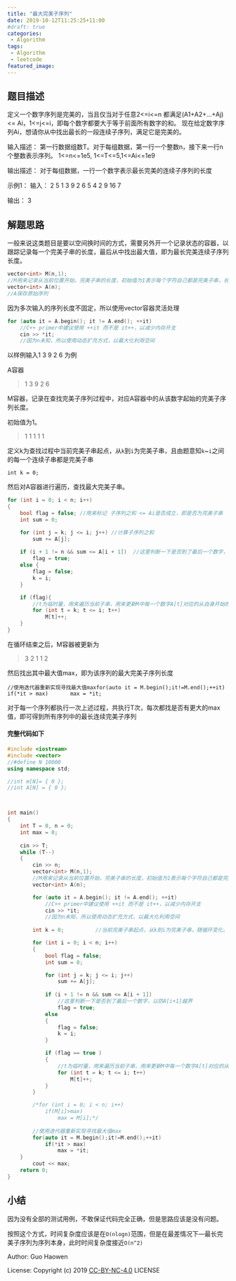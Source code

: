 ```yaml
---
title: "最大完美子序列"
date: 2019-10-12T11:25:25+11:00
#draft: true
categories:
 - Algorithm
tags:
 - Algorithm
 - leetcode
featured_image:
---
```


## 题目描述

定义一个数字序列是完美的，当且仅当对于任意2<=i<=n 都满足(A1+A2+…+Aj) <= Ai，1<=j<=i，即每个数字都要大于等于前面所有数字的和。
现在给定数字序列Ai，想请你从中找出最长的一段连续子序列，满足它是完美的。

输入描述：
第一行数据组数T。对于每组数据，第一行一个整数n，接下来一行n个整数表示序列。
1<=n<=1e5, 1<=T<=5,1<=Ai<=1e9

输出描述：
对于每组数据，一行一个数字表示最长完美的连续子序列的长度

示例1：
输入：
2
5
1 3 9 2 6
5
4 2 9 16 7

输出：
3

## 解题思路

一般来说这类题目是要以空间换时间的方式，需要另外开一个记录状态的容器，以跟踪记录每一个完美子串的长度，最后从中找出最大值，即为最长完美连续子序列长度。

```c++
vector<int> M(n,1);		
//M用来记录从当前位置开始，完美子串的长度，初始值为1表示每个字符自己都是完美子串，长度为1
vector<int> A(n);
//A保存原始序列
```

因为多次输入的序列长度不固定，所以使用vector容器灵活处理

```c++
for (auto it = A.begin(); it != A.end(); ++it)
    //C++ primer中建议使用 ++it 而不是 it++，以减少内存开支
	cin >> *it;
	//因为n未知，所以使用动态扩充方式，以最大化利用空间

```

以样例输入1 3 9 2 6 为例

A容器

> 1 3 9 2 6

M容器，记录在查找完美子序列过程中，对应A容器中的从该数字起始的完美子序列长度。

初始值为1。

> 1 1 1 1 1

定义k为查找过程中当前完美子串起点，从`k`到`i`为完美子串，且由题意知`k`~`i`之间的每一个连续子串都是完美子串

```
int k = 0;
```

然后对A容器进行遍历，查找最大完美子串。

```c++
for (int i = 0; i < n; i++) 
{		
	bool flag = false; //用来标记 子序列之和 <= Ai是否成立，即是否为完美子串
	int sum = 0;

	for (int j = k; j <= i; j++) //计算子序列之和
		sum += A[j];	
						
	if (i + 1 != n && sum <= A[i + 1])	//这里判断一下是否到了最后一个数字，以防A[i+1]越界
		flag = true;
	else {
		flag = false;
		k = i;
	}

	if (flag){
		//t为临时量，用来遍历当前子串，用来更新M中每一个数字A[t]对应的从自身开始的最大子串长度
		for (int t = k; t <= i; t++)		
			M[t]++;	
	}
}
```

在循环结束之后，M容器被更新为

> 
> 3 2 1 1 2

然后找出其中最大值max，即为该序列的最大完美子序列长度

```
//使用迭代器重新实现寻找最大值maxfor(auto it = M.begin();it!=M.end();++it)	if(*it > max)		max = *it;
```

对于每一个序列都执行一次上述过程，共执行T次，每次都找是否有更大的max值，即可得到所有序列中的最长连续完美子序列

#### 完整代码如下

```c++
#include <iostream>
#include <vector>
//#define N 10000
using namespace std;

//int m[N]= { 0 };
//int A[N] = { 0 };



int main() 
{
	int T = 0, n = 0;
	int max = 0;
	
	cin >> T;
	while (T--) 
    {
		cin >> n;		
		vector<int> M(n,1);		
        //M用来记录从当前位置开始，完美子串的长度，初始值为1表示每个字符自己都是完美子串，长度为1
		vector<int> A(n);

		for (auto it = A.begin(); it != A.end(); ++it)
            //C++ primer中建议使用 ++it 而不是 it++，以减少内存开支
			cin >> *it;
			//因为n未知，所以使用动态扩充方式，以最大化利用空间
			
		int k = 0;			//当前完美子串起点，从k到i为完美子串，随循环变化。

		for (int i = 0; i < n; i++) 
        {
			bool flag = false;
			int sum = 0;

			for (int j = k; j <= i; j++)
				sum += A[j];	
						
			if (i + 1 != n && sum <= A[i + 1])	
                //这里判断一下是否到了最后一个数字，以防A[i+1]越界
				flag = true;
			else 
            {
				flag = false;
				k = i;
			}

			if (flag == true )
            {
				//t为临时量，用来遍历当前子串，用来更新M中每一个数字A[t]对应的从自身开始的最大子串长度
				for (int t = k; t <= i; t++)		
					M[t]++;	
			}
		}

		/*for (int i = 0; i < n; i++)
			if(M[i]>max)
				max = M[i];*/
        
		//使用迭代器重新实现寻找最大值max
		for(auto it = M.begin();it!=M.end();++it)
			if(*it > max)
				max = *it;
	}
		cout << max;
	return 0;
}
```

## 小结

因为没有全部的测试用例，不敢保证代码完全正确，但是思路应该是没有问题。

按照这个方式，时间复杂度应该是在`O(nlogn)`范围，但是在最差情况下—最长完美子序列为序列本身，此时时间复杂度接近`O(n^2)`

Author: Guo Haowen

License: Copyright (c) 2019 [CC-BY-NC-4.0](http://creativecommons.org/licenses/by-nc/4.0/) LICENSE